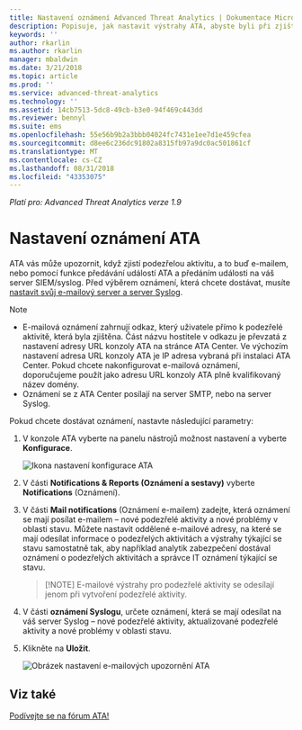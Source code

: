 ```yaml
---
title: Nastavení oznámení Advanced Threat Analytics | Dokumentace Microsoftu
description: Popisuje, jak nastavit výstrahy ATA, abyste byli při zjištění podezřelých aktivit upozorněni.
keywords: ''
author: rkarlin
ms.author: rkarlin
manager: mbaldwin
ms.date: 3/21/2018
ms.topic: article
ms.prod: ''
ms.service: advanced-threat-analytics
ms.technology: ''
ms.assetid: 14cb7513-5dc8-49cb-b3e0-94f469c443dd
ms.reviewer: bennyl
ms.suite: ems
ms.openlocfilehash: 55e56b9b2a3bbb04024fc7431e1ee7d1e459cfea
ms.sourcegitcommit: d8ee6c236dc91802a8315fb97a9dc0ac501861cf
ms.translationtype: MT
ms.contentlocale: cs-CZ
ms.lasthandoff: 08/31/2018
ms.locfileid: "43353075"
---
```

*Platí pro: Advanced Threat Analytics verze 1.9*



# <a name="set-ata-notifications"></a>Nastavení oznámení ATA
ATA vás může upozornit, když zjistí podezřelou aktivitu, a to buď e-mailem, nebo pomocí funkce předávání událostí ATA a předáním události na váš server SIEM/syslog. Před výběrem oznámení, která chcete dostávat, musíte [nastavit svůj e-mailový server a server Syslog](setting-syslog-email-server-settings.md).

> [!NOTE]
> -   E-mailová oznámení zahrnují odkaz, který uživatele přímo k podezřelé aktivitě, která byla zjištěna. Část názvu hostitele v odkazu je převzatá z nastavení adresy URL konzoly ATA na stránce ATA Center. Ve výchozím nastavení adresa URL konzoly ATA je IP adresa vybraná při instalaci ATA Center. Pokud chcete nakonfigurovat e-mailová oznámení, doporučujeme použít jako adresu URL konzoly ATA plně kvalifikovaný název domény.
> -   Oznámení se z ATA Center posílají na server SMTP, nebo na server Syslog.


Pokud chcete dostávat oznámení, nastavte následující parametry:


1. V konzole ATA vyberte na panelu nástrojů možnost nastavení a vyberte **Konfigurace**.
    
    ![Ikona nastavení konfigurace ATA](media/ATA-config-icon.png)
    
1. V části **Notifications & Reports (Oznámení a sestavy)** vyberte **Notifications** (Oznámení).
1. V části **Mail notifications** (Oznámení e-mailem) zadejte, která oznámení se mají posílat e-mailem – nové podezřelé aktivity a nové problémy v oblasti stavu. Můžete nastavit oddělené e-mailové adresy, na které se mají odesílat informace o podezřelých aktivitách a výstrahy týkající se stavu samostatně tak, aby například analytik zabezpečení dostával oznámení o podezřelých aktivitách a správce IT oznámení týkající se stavu.
    
    >   [!NOTE]
    >   E-mailové výstrahy pro podezřelé aktivity se odesílají jenom při vytvoření podezřelé aktivity.

1. V části **oznámení Syslogu**, určete oznámení, která se mají odesílat na váš server Syslog – nové podezřelé aktivity, aktualizované podezřelé aktivity a nové problémy v oblasti stavu.
1. Klikněte na **Uložit**.
    
    ![Obrázek nastavení e-mailových upozornění ATA](media/ata-mail-notification-settings.png)




## <a name="see-also"></a>Viz také
[Podívejte se na fórum ATA!](https://social.technet.microsoft.com/Forums/security/home?forum=mata)

